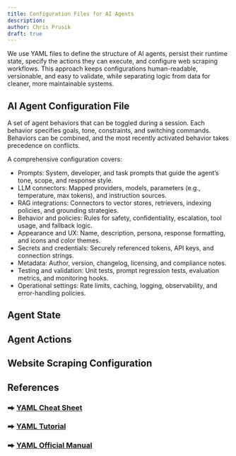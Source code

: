 ```yaml
---
title: Configuration Files for AI Agents
description:
author: Chris Prusik
draft: true
---
```


We use YAML files to define the structure of AI agents, persist their runtime state, specify the actions they can execute, and configure web scraping workflows. This approach keeps configurations human-readable, versionable, and easy to validate, while separating logic from data for cleaner, more maintainable systems.

<!--
YAML schemas define the structure, allowed fields, data types, and validation rules for 
AI Agent configurations. 
By describing what a valid configuration should look like, schemas help catch errors early, 
ensure consistency across environments, and enable richer tooling such as auto-completion, 
linting, and documentation hints in editors. 

They also make configurations more maintainable and self-descriptive, 
improving collaboration between teams. 
In practice, a schema acts as a contract that both authors and automated systems 
can rely on when creating, validating, and processing YAML files.
-->

## AI Agent Configuration File

A set of agent behaviors that can be toggled during a session. Each behavior specifies goals, tone, constraints, and switching commands. Behaviors can be combined, and the most recently activated behavior takes precedence on conflicts.

A comprehensive configuration covers:

- Prompts: System, developer, and task prompts that guide the agent’s tone, scope, and response style.
- LLM connectors: Mapped providers, models, parameters (e.g., temperature, max tokens), and instruction sources.
- RAG integrations: Connectors to vector stores, retrievers, indexing policies, and grounding strategies.
- Behavior and policies: Rules for safety, confidentiality, escalation, tool usage, and fallback logic.
- Appearance and UX: Name, description, persona, response formatting, and icons and color themes.
- Secrets and credentials: Securely referenced tokens, API keys, and connection strings.
- Metadata: Author, version, changelog, licensing, and compliance notes.
- Testing and validation: Unit tests, prompt regression tests, evaluation metrics, and monitoring hooks.
- Operational settings: Rate limits, caching, logging, observability, and error-handling policies.

## Agent State

## Agent Actions

## Website Scraping Configuration

## References


### ⮕ [YAML Cheat Sheet](https://yamlcheatsheet.com/)
### ⮕ [YAML Tutorial](https://www.cloudbees.com/blog/yaml-tutorial-everything-you-need-get-started)
### ⮕ [YAML Official Manual](https://yaml.org/spec/1.2.2/)
